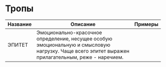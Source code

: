 # Тропы
| Название | Описание | Примеры |
| ---- | ---- | ---- |
| ЭПИТЕТ | Эмоционально-красочное определение, несущее особую эмоциональную и смысловую нагрузку. Чаще всего эпитет выражен прилагательным, реже - наречием.
